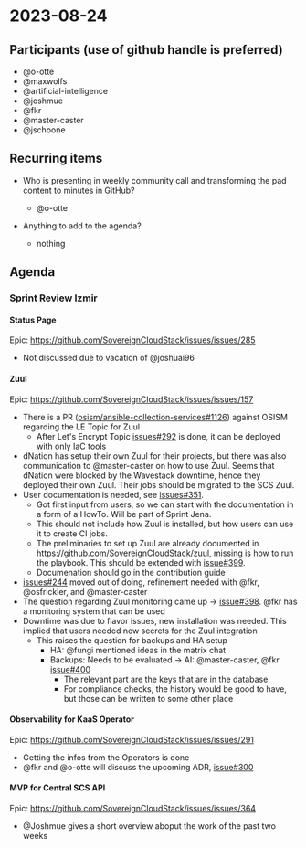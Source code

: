 # 2023-08-24

## Participants (use of github handle is preferred)
* @o-otte
* @maxwolfs
* @artificial-intelligence
* @joshmue
* @fkr
* @master-caster
* @jschoone 

## Recurring items

* Who is presenting in weekly community call and transforming the pad content to minutes in GitHub?
    * @o-otte

* Anything to add to the agenda?
    * nothing

## Agenda

### Sprint Review Izmir

#### Status Page 

Epic: https://github.com/SovereignCloudStack/issues/issues/285

* Not discussed due to vacation of @joshuai96

#### Zuul

Epic: https://github.com/SovereignCloudStack/issues/issues/157
* There is a PR ([osism/ansible-collection-services#1126](https://github.com/osism/ansible-collection-services/pull/1126)) against OSISM regarding the LE Topic for Zuul
    * After Let's Encrypt Topic [issues#292](https://github.com/SovereignCloudStack/issues/issues/292) is done, it can be deployed with only IaC tools
* dNation has setup their own Zuul for their projects, but there was also communication to @master-caster on how to use Zuul. Seems that dNation were blocked by the Wavestack downtime, hence they deployed their own Zuul. Their jobs should be migrated to the SCS Zuul.
* User documentation is needed, see [issues#351](https://github.com/SovereignCloudStack/issues/issues/351).
    * Got first input from users, so we can start with the documentation in a form of a HowTo. Will be part of Sprint Jena.
    * This should not include how Zuul is installed, but how users can use it to create CI jobs.
    * The preliminaries to set up Zuul are already documented in https://github.com/SovereignCloudStack/zuul, missing is how to run the playbook. This should be extended with [issue#399](https://github.com/SovereignCloudStack/issues/issues/399).
    * Documenation should go in the contribution guide
* [issues#244](https://github.com/SovereignCloudStack/issues/issues/244) moved out of doing, refinement needed with @fkr, @osfrickler, and @master-caster
* The question regarding Zuul monitoring came up -> [issue#398](https://github.com/SovereignCloudStack/issues/issues/398). @fkr has a monitoring system that can be used
* Downtime was due to flavor issues, new installation was needed. This implied that users needed new secrets for the Zuul integration
    * This raises the question for backups and HA setup
        * HA: @fungi mentioned ideas in the matrix chat
        * Backups: Needs to be evaluated -> AI: @master-caster, @fkr [issue#400](https://github.com/SovereignCloudStack/issues/issues/400)
            * The relevant part are the keys that are in the database
            * For compliance checks, the history would be good to have, but those can be written to some other place

#### Observability for KaaS Operator

Epic: https://github.com/SovereignCloudStack/issues/issues/291
* Getting the infos from the Operators is done
* @fkr and @o-otte will discuss the upcoming ADR, [issue#300](https://github.com/SovereignCloudStack/issues/issues/300)

#### MVP for Central SCS API

Epic: https://github.com/SovereignCloudStack/issues/issues/364
* @Joshmue gives a short overview aboput the work of the past two weeks
